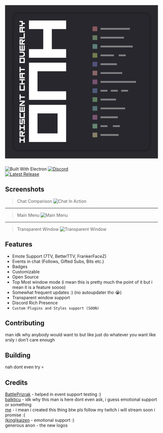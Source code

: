 # ![Logo](favicon.png)

![Built With Electron](https://img.shields.io/badge/Built%20With%20Electron-191970?style=for-the-badge&logo=Electron&logoColor=white)
[![Discord](https://dcbadge.vercel.app/api/server/GHMVBbxm7N)](https://discord.gg/GHMVBbxm7N)  
[![Latest Release](https://release-badges-generator.vercel.app/api/releases.svg?user=felixfromdiscord&repo=iriscent-chat-overlay&gradient=4259f7,8bfaec)](https://github.com/felixfromdiscord/iriscent-chat-overlay/releases)  

## Screenshots

> Chat Comparison ![Chat In Action](https://felix.is-a-useless.engineer/63D7HKJtg.gif)
---
> Main Menu ![Main Menu](https://felix.is-a-useless.engineer/63D5FGgNZ.png)
---
> Transparent Window ![Transparent Window](https://felix.is-a-useless.engineer/63D9GlZW7.gif)

## Features

- Emote Support (7TV, BetterTTV, FrankerFaceZ)
- Events in chat (Follows, Gifted Subs, Bits etc.)
- Badges
- Customizable
- Open Source
- Top Most window mode (i mean this is pretty much the point of it but i mean it is a feature soooo)
- Somewhat frequent updates :) (no autoupdater tho 😭)
- Transparent window support
- Discord Rich Presence
- `Custom Plugins and Styles support (SOON)`

## Contributing

man idk why anybody would want to but like just do whatever you want like srsly i don't care enough

## Building

nah dont even try 💀

## Credits

[BattlePrizrak](https://twitch.tv/battleprizrak) - helped in event support testing :)  
[balkticu](https://twitch.tv/balkticu) - idk why this man is here dont even ask, i guess emotional support or something  
[me](https://twitch.tv/felixfromdiscord) - i mean i created this thing btw pls follow my twitch i will stream soon i promise :(  
[(king)kaizen](https://twitch.tv/king_kaizen_) - emotional support :)  
generous anon - the new logos  
